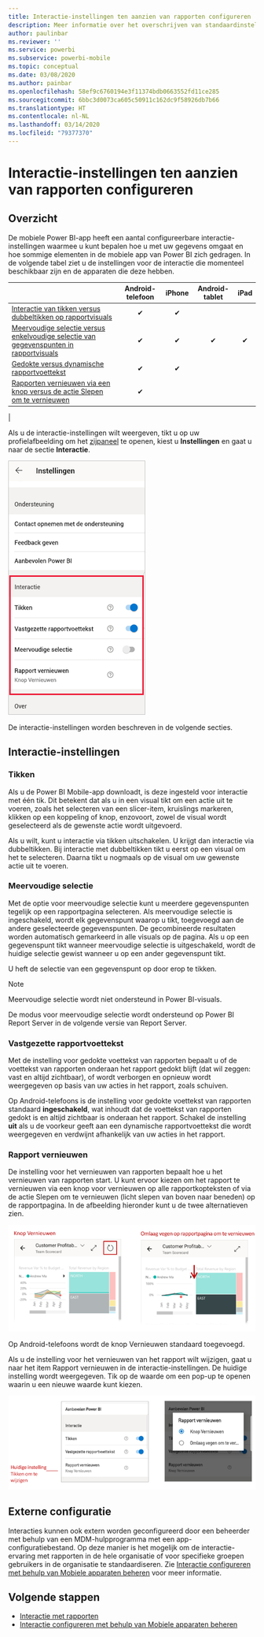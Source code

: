 ```yaml
---
title: Interactie-instellingen ten aanzien van rapporten configureren
description: Meer informatie over het overschrijven van standaardinstellingen voor interactie ten aanzien van-rapporten.
author: paulinbar
ms.reviewer: ''
ms.service: powerbi
ms.subservice: powerbi-mobile
ms.topic: conceptual
ms.date: 03/08/2020
ms.author: painbar
ms.openlocfilehash: 58ef9c6760194e3f11374bdb0663552fd11ce285
ms.sourcegitcommit: 6bbc3d0073ca605c50911c162dc9f58926db7b66
ms.translationtype: HT
ms.contentlocale: nl-NL
ms.lasthandoff: 03/14/2020
ms.locfileid: "79377370"
---
```

# <a name="configure-report-interaction-settings"></a>Interactie-instellingen ten aanzien van rapporten configureren

## <a name="overview"></a>Overzicht

De mobiele Power BI-app heeft een aantal configureerbare interactie-instellingen waarmee u kunt bepalen hoe u met uw gegevens omgaat en hoe sommige elementen in de mobiele app van Power BI zich gedragen. In de volgende tabel ziet u de instellingen voor de interactie die momenteel beschikbaar zijn en de apparaten die deze hebben.

|| Android-telefoon | iPhone | Android-tablet  | iPad |
|-|:-:|:-:|:-:|:-:|
| [Interactie van tikken versus dubbeltikken op rapportvisuals](#single-tap) |✔|✔|||
| [Meervoudige selectie versus enkelvoudige selectie van gegevenspunten in rapportvisuals](#multi-select) |✔|✔|✔|✔|
| [Gedokte versus dynamische rapportvoettekst](#docked-report-footer) |✔|✔|||
| [Rapporten vernieuwen via een knop versus de actie Slepen om te vernieuwen](#report-refresh) |✔||||
|

Als u de interactie-instellingen wilt weergeven, tikt u op uw profielafbeelding om het [zijpaneel](./mobile-apps-home-page.md#header) te openen, kiest u **Instellingen** en gaat u naar de sectie **Interactie**.

![Interactie-instellingen](./media/mobile-app-interaction-settings/powerbi-mobile-app-interactions-section.png)

De interactie-instellingen worden beschreven in de volgende secties.

## <a name="interaction-settings"></a>Interactie-instellingen

### <a name="single-tap"></a>Tikken
Als u de Power BI Mobile-app downloadt, is deze ingesteld voor interactie met één tik. Dit betekent dat als u in een visual tikt om een actie uit te voeren, zoals het selecteren van een slicer-item, kruislings markeren, klikken op een koppeling of knop, enzovoort, zowel de visual wordt geselecteerd als de gewenste actie wordt uitgevoerd.

Als u wilt, kunt u interactie via tikken uitschakelen. U krijgt dan interactie via dubbeltikken. Bij interactie met dubbeltikken tikt u eerst op een visual om het te selecteren. Daarna tikt u nogmaals op de visual om uw gewenste actie uit te voeren.

### <a name="multi-select"></a>Meervoudige selectie

Met de optie voor meervoudige selectie kunt u meerdere gegevenspunten tegelijk op een rapportpagina selecteren. Als meervoudige selectie is ingeschakeld, wordt elk gegevenspunt waarop u tikt, toegevoegd aan de andere geselecteerde gegevenspunten. De gecombineerde resultaten worden automatisch gemarkeerd in alle visuals op de pagina. Als u op een gegevenspunt tikt wanneer meervoudige selectie is uitgeschakeld, wordt de huidige selectie gewist wanneer u op een ander gegevenspunt tikt.

U heft de selectie van een gegevenspunt op door erop te tikken.

>[!NOTE]
>Meervoudige selectie wordt niet ondersteund in Power BI-visuals.
>
>De modus voor meervoudige selectie wordt ondersteund op Power BI Report Server in de volgende versie van Report Server.

### <a name="docked-report-footer"></a>Vastgezette rapportvoettekst

Met de instelling voor gedokte voettekst van rapporten bepaalt u of de voettekst van rapporten onderaan het rapport gedokt blijft (dat wil zeggen: vast en altijd zichtbaar), of wordt verborgen en opnieuw wordt weergegeven op basis van uw acties in het rapport, zoals schuiven.

Op Android-telefoons is de instelling voor gedokte voettekst van rapporten standaard **ingeschakeld**, wat inhoudt dat de voettekst van rapporten gedokt is en altijd zichtbaar is onderaan het rapport. Schakel de instelling **uit** als u de voorkeur geeft aan een dynamische rapportvoettekst die wordt weergegeven en verdwijnt afhankelijk van uw acties in het rapport.

### <a name="report-refresh"></a>Rapport vernieuwen

De instelling voor het vernieuwen van rapporten bepaalt hoe u het vernieuwen van rapporten start. U kunt ervoor kiezen om het rapport te vernieuwen via een knop voor vernieuwen op alle rapportkopteksten of via de actie Slepen om te vernieuwen (licht slepen van boven naar beneden) op de rapportpagina. In de afbeelding hieronder kunt u de twee alternatieven zien. 

![De knop Vernieuwen versus de actie Slepen om te vernieuwen](./media/mobile-app-interaction-settings/powerbi-mobile-app-interactions-refresh-button-versus-pull.png)

Op Android-telefoons wordt de knop Vernieuwen standaard toegevoegd.

Als u de instelling voor het vernieuwen van het rapport wilt wijzigen, gaat u naar het item Rapport vernieuwen in de interactie-instellingen. De huidige instelling wordt weergegeven. Tik op de waarde om een pop-up te openen waarin u een nieuwe waarde kunt kiezen.

![Vernieuwen instellen](./media/mobile-app-interaction-settings/powerbi-mobile-app-interactions-set-refresh.png)

## <a name="remote-configuration"></a>Externe configuratie

Interacties kunnen ook extern worden geconfigureerd door een beheerder met behulp van een MDM-hulpprogramma met een app-configuratiebestand. Op deze manier is het mogelijk om de interactie-ervaring met rapporten in de hele organisatie of voor specifieke groepen gebruikers in de organisatie te standaardiseren. Zie [Interactie configureren met behulp van Mobiele apparaten beheren](./mobile-app-configuration.md) voor meer informatie.


## <a name="next-steps"></a>Volgende stappen
* [Interactie met rapporten](./mobile-reports-in-the-mobile-apps.md#interact-with-reports)
* [Interactie configureren met behulp van Mobiele apparaten beheren](./mobile-app-configuration.md)
